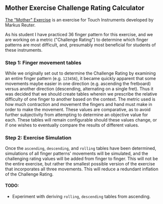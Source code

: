 ## Mother Exercise Challenge Rating Calculator

[The "Mother" Exercise](https://vimeo.com/14691967) is an exercise for Touch Instruments developed by Markus Reuter.

As his student I have practiced 36 finger pattern for this exercise, and we are working on
a metric ("Challenge Rating") to determine which finger patterns are most difficult, and, presumably most beneficial
for students of these instruments.

### Step 1: Finger movement tables

While we originally set out to determine the Challenge Rating by examining an entire finger pattern (e.g. `123456`), it became
quickly apparent that some movements maybe easier in one direction (e.g. ascending the fretboard) versus another direction
(descending, alternating on a single fret). Thus it was decided that we should create tables wherein we prescribe the relative
difficulty of one finger to another based on the context. The metric used is how much contraction and movement the fingers and hand
must make in order to make the movement. These values are comparative, as to avoid further subjectivity from attempting to determine an objective value for each.
These tables will remain configurable should these values change, or if one wishes to eventually compare the results of different values.

### Step 2: Exercise Simulation

Once the `ascending`, `descending`, and `rolling` tables have been determined, simulations of all finger patterns' movements will be simulated,
and the challenging rating values will be added from finger to finger. This will not be the entire exercise, but rather the smallest possible version
of the exercise that incorporates all three movements. This will reduce a redundant inflation of the Challenge Rating.


#### TODO:
* Experiment with deriving `rolling`, `descending` tables from ascending.
